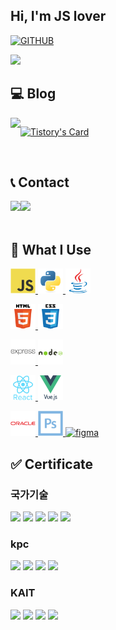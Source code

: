<h2>Hi, I'm JS lover</h2>


<div align="left">
  
[![GITHUB](https://hits.seeyoufarm.com/api/count/incr/badge.svg?url=https%3A%2F%2Fgithub.com%2FLeeBhin&count_bg=%23F29494&title_bg=%232F2E2E&icon=github.svg&icon_color=%23FFFFFF&title=GITHUB&edge_flat=false)](https://github.com/LeeBhin)

 <a href="s">
  <img src="https://github-readme-stats.vercel.app/api/top-langs/?username=LeeBhin&exclude_repo=dkssud8150.github.io&layout=compact&theme=merko"/>
</a>
<br>

## 💻 Blog
<div style="display:flex; flex-direction:row;">
    <a href="https://easyhomputer.tistory.com">
        <img src="https://img.shields.io/badge/Tistory-000000?style=for-the-badge&logo=Tistory&logoColor=white"> 
  </a>
  
[![Tistory's Card](https://github-readme-tistory-card.vercel.app/api?name=smcempty&theme=default)](https://smcempty.tistory.com/)
</div><br>

 
## 📞 Contact
<div style="display:flex; flex-direction:row;">
    <a href="https://www.instagram.com/2_been_06/">
        <img src="https://img.shields.io/badge/Instagram-E4405F?style=for-the-badge&logo=Instagram&logoColor=white"> 
    </a>
    <a href="mailto:bini4039@gmail.com">
        <img src="https://img.shields.io/badge/Gmail-EA4335?style=for-the-badge&logo=Gmail&logoColor=white"> 
    </a>
</div><br>
    
## 🔨 What I Use
<a href="https://developer.mozilla.org/en-US/docs/Web/JavaScript" target="_blank" rel="noreferrer"> <img src="https://raw.githubusercontent.com/devicons/devicon/master/icons/javascript/javascript-original.svg" alt="javascript" width="40" height="40"/> </a> <a href="https://nodejs.org" target="_blank" rel="noreferrer">
</a> <a href="https://www.python.org" target="_blank" rel="noreferrer"> <img src="https://raw.githubusercontent.com/devicons/devicon/master/icons/python/python-original.svg" alt="python" width="40" height="40"/> </a>
<a href="https://www.java.com" target="_blank" rel="noreferrer"> <img src="https://raw.githubusercontent.com/devicons/devicon/master/icons/java/java-original.svg" alt="java" width="40" height="40"/> </a>
  
<a href="https://www.w3.org/html/" target="_blank" rel="noreferrer"> <img src="https://raw.githubusercontent.com/devicons/devicon/master/icons/html5/html5-original-wordmark.svg" alt="html5" width="40" height="40"/> </a>
<a href="https://www.w3schools.com/css/" target="_blank" rel="noreferrer"> <img src="https://raw.githubusercontent.com/devicons/devicon/master/icons/css3/css3-original-wordmark.svg" alt="css3" width="40" height="40"/> </a>
   
<a href="https://expressjs.com" target="_blank" rel="noreferrer"> <img src="https://raw.githubusercontent.com/devicons/devicon/master/icons/express/express-original-wordmark.svg" alt="express" width="40" height="40"/> </a>   <img src="https://raw.githubusercontent.com/devicons/devicon/master/icons/nodejs/nodejs-original-wordmark.svg" alt="nodejs" width="40" height="40"/> </a>
   
<a href="https://reactjs.org/" target="_blank" rel="noreferrer"> <img src="https://raw.githubusercontent.com/devicons/devicon/master/icons/react/react-original-wordmark.svg" alt="react" width="40" height="40"/> </a> 
<a href="https://vuejs.org/" target="_blank" rel="noreferrer"> <img src="https://raw.githubusercontent.com/devicons/devicon/master/icons/vuejs/vuejs-original-wordmark.svg" alt="vuejs" width="40" height="40"/> </a> 
   
<a href="https://www.oracle.com/" target="_blank" rel="noreferrer"> <img src="https://raw.githubusercontent.com/devicons/devicon/master/icons/oracle/oracle-original.svg" alt="oracle" width="40" height="40"/> </a>
<a href="https://www.photoshop.com/en" target="_blank" rel="noreferrer"> <img src="https://raw.githubusercontent.com/devicons/devicon/master/icons/photoshop/photoshop-line.svg" alt="photoshop" width="40" height="40"/>
<a href="https://www.figma.com/" target="_blank" rel="noreferrer"> <img src="https://www.vectorlogo.zone/logos/figma/figma-icon.svg" alt="figma" width="40" height="40"/> </a> 
  
## ✅ Certificate
### 국가기술
<a href=""><img src="https://img.shields.io/badge/컴퓨터활용능력 1급-A4373A?style=flat&logo=microsoftaccess&logoColor=white"/></a>
<a href=""><img src="https://img.shields.io/badge/컴퓨터활용능력 2급-217346?style=flat&logo=microsoftexcel&logoColor=white"/></a>
<a href=""><img src="https://img.shields.io/badge/정보처리기능사-00BCB4?style=flat&logo=thealgorithms&logoColor=white"/></a>
<a href=""><img src="https://img.shields.io/badge/웹디자인기능사-007ACC?style=flat&logo=visualstudiocode&logoColor=white"/></a>
<a href=""><img src="https://img.shields.io/badge/정보기기운용기능사-1BA0D7?style=flat&logo=cisco&logoColor=white"/></a>  
### kpc
<a href=""><img src="https://img.shields.io/badge/ITQ PPT-B7472A?style=flat&logo=microsoftpowerpoint&logoColor=white"/></a>
<a href=""><img src="https://img.shields.io/badge/ITQ 한글-2B579A?style=flat&logo=microsoftword&logoColor=white"/></a>
<a href=""><img src="https://img.shields.io/badge/ITQ Excel-217346?style=flat&logo=microsoftexcel&logoColor=white"/></a>
<a href=""><img src="https://img.shields.io/badge/GTQ 1급-31A8FF?style=flat&logo=adobephotoshop&logoColor=white"/></a>
### KAIT
<a href=""><img src="https://img.shields.io/badge/DIAT PPT-B7472A?style=flat&logo=microsoftpowerpoint&logoColor=white"/></a>
<a href=""><img src="https://img.shields.io/badge/DIAT Word-2B579A?style=flat&logo=microsoftword&logoColor=white"/></a>
<a href=""><img src="https://img.shields.io/badge/DIAT Excel-217346?style=flat&logo=microsoftexcel&logoColor=white"/></a>
<a href=""><img src="https://img.shields.io/badge/DIAT Search-0076D6?style=flat&logo=internetexplorer&logoColor=white"/></a>


  
